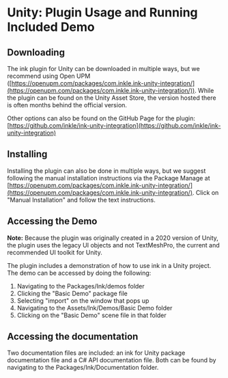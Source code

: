 # Unity: Plugin Usage and Running Included Demo

## Downloading

The ink plugin for Unity can be downloaded in multiple ways, but we recommend using Open UPM ([https://openupm.com/packages/com.inkle.ink-unity-integration/](https://openupm.com/packages/com.inkle.ink-unity-integration/)). While the plugin can be found on the Unity Asset Store, the version hosted there is often months behind the official version.

Other options can also be found on the GitHub Page for the plugin: [https://github.com/inkle/ink-unity-integration](https://github.com/inkle/ink-unity-integration)

## Installing

Installing the plugin can also be done in multiple ways, but we suggest following the manual installation instructions via the Package Manage at [https://openupm.com/packages/com.inkle.ink-unity-integration/](https://openupm.com/packages/com.inkle.ink-unity-integration/). Click on "Manual Installation" and follow the text instructions.

## Accessing the Demo

**Note:** Because the plugin was originally created in a 2020 version of Unity, the plugin uses the legacy UI objects and not TextMeshPro, the
current and recommended UI toolkit for Unity.

The plugin includes a demonstration of how to use ink in a Unity project. The demo can be accessed by doing the following:

1. Navigating to the Packages/Ink/demos folder
1. Clicking the "Basic Demo" package file
1. Selecting "import" on the window that pops up
1. Navigating to the Assets/Ink/Demos/Basic Demo folder
1. Clicking on the "Basic Demo" scene file in that folder

## Accessing the documentation

Two documentation files are included: an ink for Unity package documentation file and a C# API documentation file. Both can be found by
navigating to the Packages/Ink/Documentation folder.

